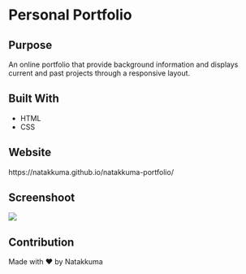# Personal Portfolio

<h2>Purpose</h2>
An online portfolio that provide background information and displays current and past projects through a responsive layout.

<h2>Built With</h2>
<ul>
<li>HTML</li>
<li>CSS</li>
</ul>
  
<h2>Website</h2>
https://natakkuma.github.io/natakkuma-portfolio/

<h2>Screenshoot</h2>
<img src="https://user-images.githubusercontent.com/95733427/148723177-f3eb6478-fb57-4b39-8d76-18395052a89d.png">


<h2>Contribution</h2>
Made with ❤️ by Natakkuma
